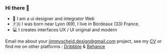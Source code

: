 ### Hi there 👋

- 👷 I am a ui designer and integrator Web
- 🇫🇷 I was born near Lyon (69), I live in Bordeaux (33) France.
- 💻 I creates interfaces UX / UI original and modern

Email me about your [jimmyscheid.design@gmail.com](mailto:jimmyscheid.design@gmail.com) project, see my [CV]() or find me on other platforms : [Dribbble](https://dribbble.com/JimmySDesign) & [Behance](https://www.behance.net/jimmySdesign)
